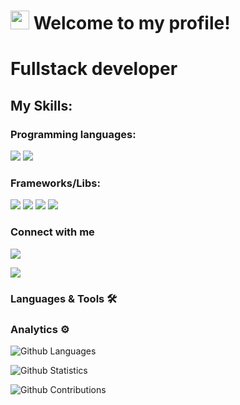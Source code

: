
<h1><img src="https://emojis.slackmojis.com/emojis/images/1531849430/4246/blob-sunglasses.gif?1531849430" width="30"/> Welcome to my profile!</h1>

# Fullstack developer

## My Skills:

### Programming languages:
<img src="https://img.shields.io/badge/JavaScript-323330?style=for-the-badge&logo=javascript&logoColor=F7DF1E"> <img src="https://img.shields.io/badge/TypeScript-007ACC?style=for-the-badge&logo=typescript&logoColor=white">

### Frameworks/Libs:
<img src="https://img.shields.io/badge/Node.js-339933?style=for-the-badge&logo=nodedotjs&logoColor=white"> <img src="https://img.shields.io/badge/nestjs-%23E0234E.svg?style=for-the-badge&logo=nestjs&logoColor=white"> <img src="https://img.shields.io/badge/react-%2320232a.svg?style=for-the-badge&logo=react&logoColor=%2361DAFB"> <img src="https://img.shields.io/badge/Next-black?style=for-the-badge&logo=next.js&logoColor=white">

### Connect with me

<p aling="left">

<a href="https://www.linkedin.com/in/samuelb7/"> <img src="https://img.shields.io/badge/-LinkedIn-007785?style=flat&logo=Linkedin&logoColor=white"/></a>

![](http://estruyf-github.azurewebsites.net/api/VisitorHit?user=SamuelB7&repo=SamuelB7&countColorcountColor)

### Languages & Tools 🛠  


### Analytics ⚙️

![Github Languages](https://github-readme-stats.vercel.app/api/top-langs/?username=SamuelB7&layout=compact&count_private=true)

![Github Statistics](https://github-readme-stats.vercel.app/api/?username=SamuelB7&count_private=true&show_icons=true)

![Github Contributions](https://github-readme-streak-stats.herokuapp.com/?user=SamuelB7&hide_border=true)
